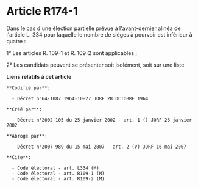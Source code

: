 # Article R174-1

Dans le cas d'une élection partielle prévue à l'avant-dernier alinéa de l'article L. 334 pour laquelle le nombre de sièges à
pourvoir est inférieur à quatre :

1° Les articles R. 109-1 et R. 109-2 sont applicables ;

2° Les candidats peuvent se présenter soit isolément, soit sur une liste.

**Liens relatifs à cet article**

	**Codifié par**:

	  - Décret n°64-1087 1964-10-27 JORF 28 OCTOBRE 1964

	**Créé par**:

	  - Décret n°2002-105 du 25 janvier 2002 - art. 1 () JORF 26 janvier 2002

	**Abrogé par**:

	  - Décret n°2007-989 du 15 mai 2007 - art. 2 (V) JORF 16 mai 2007

	**Cite**:

	  - Code électoral - art. L334 (M)
	  - Code électoral - art. R109-1 (M)
	  - Code électoral - art. R109-2 (M)
